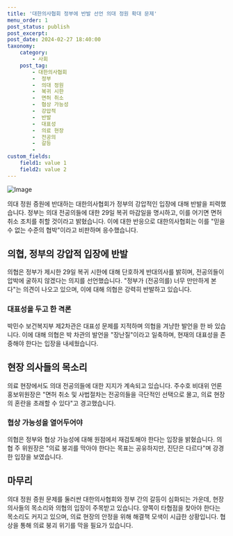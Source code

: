 ```yaml
---
title: '대한의사협회 정부에 반발 선언 의대 정원 확대 문제'
menu_order: 1
post_status: publish
post_excerpt: 
post_date: 2024-02-27 18:40:00
taxonomy:
    category:
        - 사회
    post_tag:
        - 대한의사협회
        -  정부
        -  의대 정원
        -  복귀 시한
        -  면허 취소
        -  협상 가능성
        -  강압적
        -  반발
        -  대표성
        -  의료 현장
        -  전공의
        -  갈등
        - 
custom_fields:
    field1: value 1
    field2: value 2
---
```


![Image](https://imgnews.pstatic.net/image/586/2024/02/26/0000073530_001_20240226173801637.jpg?type=w647)

의대 정원 증원에 반대하는 대한의사협회가 정부의 강압적인 입장에 대해 반발을 피력했습니다. 정부는 의대 전공의들에 대한 29일 복귀 마감일을 명시하고, 이를 어기면 면허 취소 조치를 취할 것이라고 밝혔습니다. 이에 대한 반응으로 대한의사협회는 이를 "믿을 수 없는 수준의 협박"이라고 비판하며 응수했습니다.
## 의협, 정부의 강압적 입장에 반발
의협은 정부가 제시한 29일 복귀 시한에 대해 단호하게 반대의사를 밝히며, 전공의들이 압박에 굴하지 않겠다는 의지를 선언했습니다. "정부가 (전공의를) 너무 만만하게 본다"는 의견이 나오고 있으며, 이에 대해 의협은 강력히 반발하고 있습니다.
### 대표성을 두고 한 격론
박민수 보건복지부 제2차관은 대표성 문제를 지적하며 의협을 겨냥한 발언을 한 바 있습니다. 이에 대해 의협은 박 차관의 발언을 "장난질"이라고 일축하며, 현재의 대표성을 존중해야 한다는 입장을 내세웠습니다.
## 현장 의사들의 목소리
의료 현장에서도 의대 전공의들에 대한 지지가 계속되고 있습니다. 주수호 비대위 언론홍보위원장은 "면허 취소 및 사법절차는 전공의들을 극단적인 선택으로 몰고, 의료 현장의 혼란을 초래할 수 있다"고 경고했습니다.
### 협상 가능성을 열어두어야
의협은 정부와 협상 가능성에 대해 원점에서 재검토해야 한다는 입장을 밝혔습니다. 의협 주 위원장은 "의료 붕괴를 막아야 한다는 목표는 공유하지만, 진단은 다르다"며 강경한 입장을 보였습니다.
## 마무리
의대 정원 증원 문제를 둘러싼 대한의사협회와 정부 간의 갈등이 심화되는 가운데, 현장 의사들의 목소리와 의협의 입장이 주목받고 있습니다. 양쪽이 타협점을 찾아야 한다는 목소리도 커지고 있으며, 의료 현장의 안정을 위해 해결책 모색이 시급한 상황입니다. 협상을 통해 의료 붕괴 위기를 막을 필요가 있습니다.
